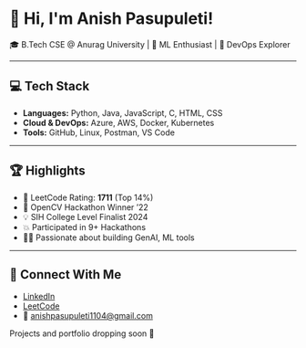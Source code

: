 # 👋 Hi, I'm Anish Pasupuleti!                 
                                     
🎓 B.Tech CSE @ Anurag University | 🧠 ML Enthusiast | 🚀 DevOps Explorer                                                                  
        
---                                        
                                         
## 💻 Tech Stack                        
              
- **Languages:** Python, Java, JavaScript, C, HTML, CSS         
- **Cloud & DevOps:** Azure, AWS, Docker, Kubernetes    
- **Tools:** GitHub, Linux, Postman, VS Code
 
--- 

## 🏆 Highlights

- 🧠 LeetCode Rating: **1711** (Top 14%) 
- 🥇 OpenCV Hackathon Winner ’22
- 💡 SIH College Level Finalist 2024
- 💥 Participated in 9+ Hackathons
- 👨‍💻 Passionate about building GenAI, ML tools

--- 

## 🔗 Connect With Me

- [LinkedIn](https://www.linkedin.com/in/anishpasupuleti/)
- [LeetCode](https://leetcode.com/u/AnishSai/)
- 📧 anishpasupuleti1104@gmail.com

Projects and portfolio dropping soon 🚀
